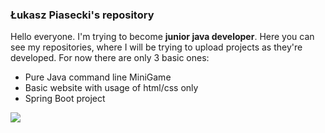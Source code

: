 ### Łukasz Piasecki's repository 

Hello everyone. I'm trying to become **junior java developer**. Here you can see my repositories, where I will be trying to upload projects as they're developed. For now there are only 3 basic ones:

* Pure Java command line MiniGame
* Basic website with usage of html/css only
* Spring Boot project

<img src="https://raw.githubusercontent.com/KashPiasecki/KashPiasecki/master/images/github-logo.png">

 <!-- ![](images/github-logo.png) -->

<!--
**KashPiasecki/KashPiasecki** is a ✨ _special_ ✨ repository because its `README.md` (this file) appears on your GitHub profile.

Here are some ideas to get you started:
👋
- 🔭 I’m currently working on ...
- 🌱 I’m currently learning ...
- 👯 I’m looking to collaborate on ...
- 🤔 I’m looking for help with ...
- 💬 Ask me about ...
- 📫 How to reach me: ...
- 😄 Pronouns: ...
- ⚡ Fun fact: ...
-->

